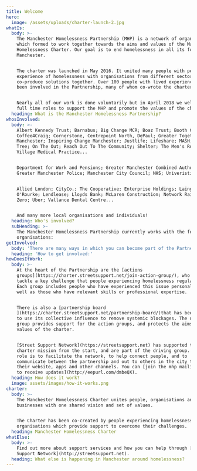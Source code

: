 ```yaml
---
title: Welcome
hero:
  image: /assets/uploads/charter-launch-2.jpg
whatIs:
  body: >-
    The Manchester Homelessness Partnership (MHP) is a network of organisations
    which formed to work together towards the aims and values of the Manchester
    Homelessness Charter. Our goal is to end homelessness in all its forms in
    Manchester.


    The charter was launched in May 2016. It united many people with personal
    experience of homelessness with organisations from different sectors, to
    co-produce solutions together. Over 100 people with lived experience have
    been involved in the Partnership, many of whom co-wrote the charter.


    Nearly all of our work is done voluntarily but in April 2018 we welcomed two
    full time roles to support the MHP and promote the values of the charter.
  heading: What is the Manchester Homelessness Partnership?
whosInvolved:
  body: >-
    Albert Kennedy Trust; Barnabus; Big Change MCR; Boaz Trust; Booth Centre,
    Coffee4Craig; Cornerstone, Centrepoint North, DePaul; Greater Together
    Manchester; Inspiring Change Manchester; Justlife; Lifeshare; MASH; Mustard
    Tree; On The Out; Reach Out To The Community; Shelter; The Men's Room; Urban
    Village Medical Practice...


    Department for Work and Pensions; Greater Manchester Combined Authority,
    Greater Manchester Police; Manchester City Council; NHS; Univeristies...


    Allied London; CityCo.; The Cooperative; Enterprise Holdings; Laing
    O'Rourke; Lendlease; Lloyds Bank; McLaren Construction; Network Rail; Space
    Zero; Uber; Vallance Dental Centre...


    And many more local organisations and individuals!
  heading: Who's involved?
  subHeading: >-
    The Manchester Homelessness Partnership currently works with the following
    organisations:
getInvolved:
  body: 'There are many ways in which you can become part of the Partnership:'
  heading: 'How to get involved:'
howDoesItWork:
  body: >-
    At the heart of the Partnership are the [actions
    groups](https://charter.streetsupport.net/join-action-group/), who each
    tackle a key challenge that people experiencing homelessness regularly face.
    Each group includes people who have experienced this issue personally, as
    well as those who have relevant skills or professional expertise.


    There is also a [partnership board
    ](https://charter.streetsupport.net/partnership-board/)that has been set up
    to use its collective influence to remove systemic blockages. The driving
    group provides support for the action groups, and protects the aims and
    values of the charter.


    [Street Support Network](https://streetsupport.net) has supported the
    charter mission from the start, and are part of the driving group. Their
    role is to facilitate the network, to help connect people, and to
    communicate between the partnership and out to others in the city through
    their website, apps and other channels. You can [join the mhp mailing list
    to receive updates](http://eepurl.com/dmbeQX).
  heading: How does it work?
  image: assets/images/how-it-works.png
charter:
  body: >-
    The Manchester Homelessness Charter unites people, organisations and
    businesses with one shared vision and set of values.


    The Charter has been co-created by people experiencing homelessness, and
    organisations which provide support to overcome their challenges.
  heading: Manchester Homelessness Charter
whatElse:
  body: >-
    Find out more about support services and how you can help through [Street
    Support Network](http://streetsupport.net).
  heading: What else is happening in Manchester around homelessness?
---
```



